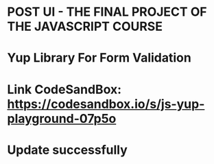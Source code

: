 # POST UI - THE FINAL PROJECT OF THE JAVASCRIPT COURSE

# Yup Library For Form Validation

# Link CodeSandBox: https://codesandbox.io/s/js-yup-playground-07p5o

# Update successfully

